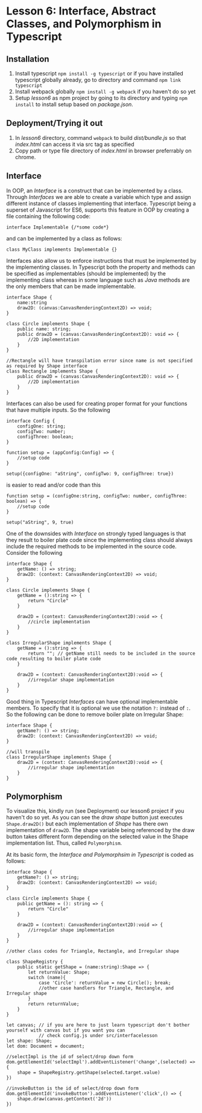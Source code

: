 # Lesson 6: Interface, Abstract Classes, and Polymorphism in Typescript

## Installation

1. Install typescript `npm install -g typescript` or if you have installed typescript globally already, go to directory and command `npm link typescript`
2. Install webpack globally `npm install -g webpack` if you haven't do so yet
3. Setup *lesson6* as npm project by going to its directory and typing `npm install` to install setup based on *package.json*.

## Deployment/Trying it out

1. In *lesson6* directory, command `webpack` to build *dist/bundle.js* so that *index.html* can access it via src tag as specified
2. Copy path or type file directory of *index.html* in browser preferrably on chrome.

## Interface

In OOP, an *Interface* is a construct that can be implemented by a class. Through *Interfaces* we 
are able to create a variable which type and assign different instance of classes implementing that interface. Typescript being a superset of Javascript for ES6, 
supports this feature in OOP by creating a file containing the following code:

    interface Implementable {/*some code*}

and can be implemented by a class as follows:

    class MyClass implements Implementable {}

Interfaces also allow us to enforce instructions that must be implemented by the implementing classes. In Typescript
both the property and methods can be specified as implementables (should be implemented) by the implementing class whereas in some 
language such as *Java* methods are the only members that can be made implementable. 

    interface Shape {
        name:string
        draw2D: (canvas:CanvasRenderingContext2D) => void;
    }

    class Circle implements Shape {
        public name: string;
        public draw2D = (canvas:CanvasRenderingContext2D): void => {
            //2D implementation
        }
    }

    //Rectangle will have transpilation error since name is not specified as required by Shape interface
    class Rectangle implements Shape {
        public draw2D = (canvas:CanvasRenderingContext2D): void => {
            //2D implementation
        }
    }

Interfaces can also be used for creating proper format for your functions that have multiple inputs. So the following

    interface Config {
        configOne: string;
        configTwo: number;
        configThree: boolean;
    }

    function setup = (appConfig:Config) => {
        //setup code
    }

    setup({configOne: "aString", configTwo: 9, configThree: true})

is easier to read and/or code than this

    function setup = (configOne:string, configTwo: number, configThree: boolean) => {
        //setup code
    }

    setup("aString", 9, true)

One of the downsides with *Interface* on strongly typed languages is that they result to boiler plate code
since the implementing class should always include the required methods to be implemented in the source code. Consider the following

    interface Shape {
        getName: () => string;
        draw2D: (context: CanvasRenderingContext2D) => void;
    }

    class Circle implements Shape {
        getName = ():string => {
            return "Circle"
        }

        draw2D = (context: CanvasRenderingContext2D):void => {
            //circle implementation
        }
    }

    class IrregularShape implements Shape {
        getName = ():string => {
            return ""; // getName still needs to be included in the source code resulting to boiler plate code
        }

        draw2D = (context: CanvasRenderingContext2D):void => {
            //irregular shape implementation
        }
    }

Good thing in Typescript *Interfaces* can have optional implementable members. To specify that it is optional we use the notation `?:` instead of `:`.
So the following can be done to remove boiler plate on Irregular Shape:

    interface Shape {
        getName?: () => string;
        draw2D: (context: CanvasRenderingContext2D) => void;
    }

    //will transpile
    class IrregularShape implements Shape {
        draw2D = (context: CanvasRenderingContext2D):void => {
            //irregular shape implementation
        }
    }


## Polymorphism

To visualize this, kindly run (see Deployment) our lesson6 project if you haven't do so yet.
As you can see the *draw shape* button just executes `Shape.draw2D()` but each implementation of *Shape*
has there own implementation of `draw2D`. The shape variable being referenced by the draw button takes different
form depending on the selected value in the Shape implementation list. Thus, called `Polymorphism`.

At its basic form, the *Interface and Polymorphsim in Typescript* is coded as follows:

    interface Shape {
        getName?: () => string;
        draw2D: (context: CanvasRenderingContext2D) => void;
    }

    class Circle implements Shape {
        public getName = (): string => {
            return "Circle"
        }
        
        draw2D = (context: CanvasRenderingContext2D):void => {
            //irregular shape implementation
        }
    }

    //other class codes for Triangle, Rectangle, and Irregular shape

    class ShapeRegistry {
        public static getShape = (name:string):Shape => {
            let returnValue: Shape;
            switch (name){
                case 'Circle': returnValue = new Circle(); break;
                //other case handlers for Triangle, Rectangle, and Irregular shape
            }
            return returnValue;
        }
    }

    let canvas; // if you are here to just learn typescript don't bother yourself with canvas but if you want you can 
                // check config.js under src/interfacelesson
    let shape: Shape;
    let dom: Document = document;

    //selectImpl is the id of select/drop down form
    dom.getElementId('selectImpl').addEventListener('change',(selected) => {
        shape = ShapeRegistry.getShape(selected.target.value)
    })

    //invokeButton is the id of select/drop down form
    dom.getElementId('invokeButton').addEventListener('click',() => {
        shape.draw(canvas.getContext('2d'))
    })